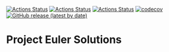 [![Actions Status](https://github.com/btlk/projecteuler/workflows/MacOS/badge.svg)](https://github.com/btlk/projecteuler/actions)
[![Actions Status](https://github.com/btlk/projecteuler/workflows/Windows/badge.svg)](https://github.com/btlk/projecteuler/actions)
[![Actions Status](https://github.com/btlk/projecteuler/workflows/Ubuntu/badge.svg)](https://github.com/btlk/projecteuler/actions)
[![codecov](https://codecov.io/gh/btlk/projecteuler/branch/master/graph/badge.svg)](https://codecov.io/gh/btlk/projecteuler)
[![GitHub release (latest by date)](https://img.shields.io/github/v/release/btlk/projecteuler)](https://github.com/btlk/projecteuler/releases)

# Project Euler Solutions